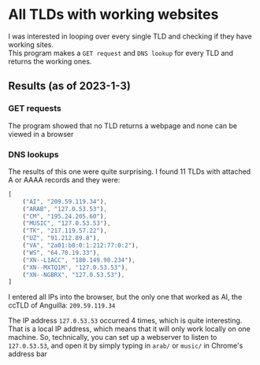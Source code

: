 # All TLDs with working websites
I was interested in looping over every single TLD and checking if they have working sites.  
This program makes a `GET request` and `DNS lookup` for every TLD and returns the working ones.

## Results (as of 2023-1-3)
### GET requests
The program showed that no TLD returns a webpage and none can be viewed in a browser

### DNS lookups
The results of this one were quite surprising. I found 11 TLDs with attached A or AAAA records and they were:
```rust
[
    ("AI", "209.59.119.34"),
    ("ARAB", "127.0.53.53"),
    ("CM", "195.24.205.60"),
    ("MUSIC", "127.0.53.53"),
    ("TK", "217.119.57.22"),
    ("UZ", "91.212.89.8"),
    ("VA", "2a01:b8:0:1:212:77:0:2"),
    ("WS", "64.70.19.33"),
    ("XN--L1ACC", "180.149.98.234"),
    ("XN--MXTQ1M", "127.0.53.53"),
    ("XN--NGBRX", "127.0.53.53"),
]
```
I entered all IPs into the browser, but the only one that worked as AI, the ccTLD of Anguilla: `209.59.119.34`

The IP address `127.0.53.53` occurred 4 times, which is quite interesting. That is a local IP address, which means that it will only work locally on one machine. So, technically, you can set up a webserver to listen to `127.0.53.53`, and open it by simply typing in `arab/` or `music/` in Chrome's address bar
